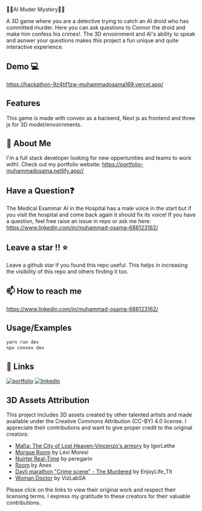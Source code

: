 🎴🤖AI Muder Mystery🤖🎴

A 3D game where you are a detective trying to catch an AI droid who has committed murder. Here you can ask questions to Connor the droid and make him confess his crimes!.
The 3D envoirnment and AI's ability to speak and asnwer your questions makes this project a fun unique and quite interactive experience.

## Demo 💻

https://hackathon-9z4tif1zw-muhammadosama169.vercel.app/

## Features

This game is made with convex as a backend, Next js as frontend and three js for 3D model/envoirnments.

## 🌠 About Me

I'm a full stack developer looking for new oppertunities and teams to work with!. Check out my portfolio website:
https://portfolio-muhammadosama.netlify.app//

## Have a Question❓

The Medical Examinar AI in the Hospital has a male voice in the start but if you visit the hospital and come back again it should fix its voice!
If you have a question, feel free raise an issue in repo or ask me here: https://www.linkedin.com/in/muhammad-osama-688123162/

## Leave a star !! ⭐

Leave a github star if you found this repo useful. This helps in increasing the visibility of this repo and others finding it too.

## 📫 How to reach me

https://www.linkedin.com/in/muhammad-osama-688123162/

## Usage/Examples

```javascript
yarn run dev
npx convex dev
```

## 🔗 Links

[![portfolio](https://img.shields.io/badge/my_portfolio-000?style=for-the-badge&logo=ko-fi&logoColor=white)](https://portfolio-muhammadosama.netlify.app//)
[![linkedin](https://img.shields.io/badge/linkedin-0A66C2?style=for-the-badge&logo=linkedin&logoColor=white)](https://www.linkedin.com/in/muhammad-osama-688123162/)

## 3D Assets Attribution

This project includes 3D assets created by other talented artists and made available under the Creative Commons Attribution (CC-BY) 4.0 license. I appreciate their contributions and want to give proper credit to the original creators:

- [Mafia: The City of Lost Heaven-Vincenzo's armory](https://sketchfab.com/3d-models/mafia-the-city-of-lost-heaven-vincenzos-armory-9ed02370264c4b3d9f560bbaccb464d1) by IgorLethe
- [Morgue Room](https://sketchfab.com/3d-models/morgue-room-480e1d39395547389da4ac299883e711) by Levi Moresi
- [Nuirter Real-Time](https://sketchfab.com/3d-models/nuirter-real-time-937e35f82a044b5890528f0f77814dc3) by peregarin
- [Room](https://sketchfab.com/3d-models/room-6417cbc1870a4a1691cca06912ae0369) by Anex
- [Dayli marathon "Crime scene" - The Murdered](https://sketchfab.com/3d-models/dayli-marathon-crime-scene-the-murdered-ea759414c5334f9daff10d8a70fa0503) by EnjoyLife_Tlt
- [Woman Doctor](https://sketchfab.com/3d-models/woman-doctor-5c1c74673f1b452f8fea8673d515584b) by VizLabSA

Please click on the links to view their original work and respect their licensing terms. I express my gratitude to these creators for their valuable contributions.

